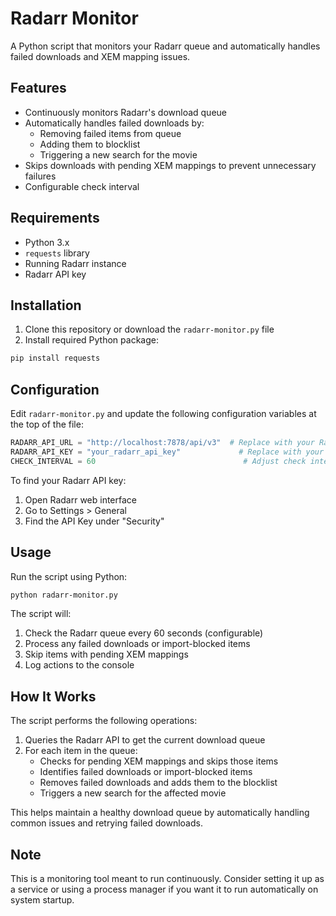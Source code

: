 # Radarr Monitor

A Python script that monitors your Radarr queue and automatically handles failed downloads and XEM mapping issues.

## Features

- Continuously monitors Radarr's download queue
- Automatically handles failed downloads by:
  - Removing failed items from queue
  - Adding them to blocklist
  - Triggering a new search for the movie
- Skips downloads with pending XEM mappings to prevent unnecessary failures
- Configurable check interval

## Requirements

- Python 3.x
- `requests` library
- Running Radarr instance
- Radarr API key

## Installation

1. Clone this repository or download the `radarr-monitor.py` file
2. Install required Python package:
```bash
pip install requests
```

## Configuration

Edit `radarr-monitor.py` and update the following configuration variables at the top of the file:

```python
RADARR_API_URL = "http://localhost:7878/api/v3"  # Replace with your Radarr instance URL
RADARR_API_KEY = "your_radarr_api_key"             # Replace with your Radarr API key
CHECK_INTERVAL = 60                                 # Adjust check interval (in seconds) if needed
```

To find your Radarr API key:
1. Open Radarr web interface
2. Go to Settings > General
3. Find the API Key under "Security"

## Usage

Run the script using Python:

```bash
python radarr-monitor.py
```

The script will:
1. Check the Radarr queue every 60 seconds (configurable)
2. Process any failed downloads or import-blocked items
3. Skip items with pending XEM mappings
4. Log actions to the console

## How It Works

The script performs the following operations:

1. Queries the Radarr API to get the current download queue
2. For each item in the queue:
   - Checks for pending XEM mappings and skips those items
   - Identifies failed downloads or import-blocked items
   - Removes failed downloads and adds them to the blocklist
   - Triggers a new search for the affected movie

This helps maintain a healthy download queue by automatically handling common issues and retrying failed downloads.

## Note

This is a monitoring tool meant to run continuously. Consider setting it up as a service or using a process manager if you want it to run automatically on system startup.